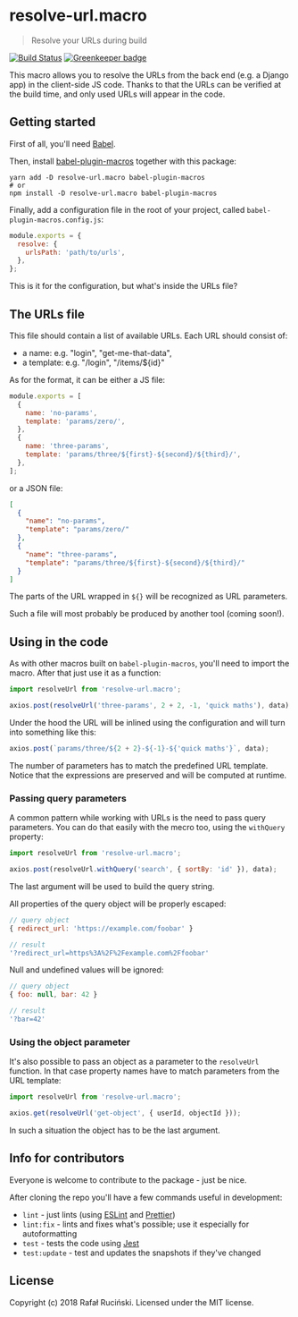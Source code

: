 # resolve-url.macro

> Resolve your URLs during build

[![Build Status](https://travis-ci.org/fatfisz/resolve-url.macro.svg?branch=master)](https://travis-ci.org/fatfisz/resolve-url.macro)
[![Greenkeeper badge](https://badges.greenkeeper.io/fatfisz/resolve-url.macro.svg)](https://greenkeeper.io/)

This macro allows you to resolve the URLs from the back end (e.g. a Django app) in the client-side JS code.
Thanks to that the URLs can be verified at the build time, and only used URLs will appear in the code.

## Getting started

First of all, you'll need [Babel](https://github.com/babel/babel).

Then, install [babel-plugin-macros](https://github.com/kentcdodds/babel-plugin-macros) together with this package:
```shell
yarn add -D resolve-url.macro babel-plugin-macros
# or
npm install -D resolve-url.macro babel-plugin-macros
```

Finally, add a configuration file in the root of your project, called `babel-plugin-macros.config.js`:
```js
module.exports = {
  resolve: {
    urlsPath: 'path/to/urls',
  },
};
```

This is it for the configuration, but what's inside the URLs file?

## The URLs file

This file should contain a list of available URLs. Each URL should consist of:
- a name: e.g. "login", "get-me-that-data",
- a template: e.g. "/login", "/items/${id}"

As for the format, it can be either a JS file:
```js
module.exports = [
  {
    name: 'no-params',
    template: 'params/zero/',
  },
  {
    name: 'three-params',
    template: 'params/three/${first}-${second}/${third}/',
  },
];
```

or a JSON file:
```json
[
  {
    "name": "no-params",
    "template": "params/zero/"
  },
  {
    "name": "three-params",
    "template": "params/three/${first}-${second}/${third}/"
  }
]
```

The parts of the URL wrapped in `${}` will be recognized as URL parameters.

Such a file will most probably be produced by another tool (coming soon!).

## Using in the code

As with other macros built on `babel-plugin-macros`, you'll need to import the macro. After that just use it as a function:
```js
import resolveUrl from 'resolve-url.macro';

axios.post(resolveUrl('three-params', 2 + 2, -1, 'quick maths'), data);
```

Under the hood the URL will be inlined using the configuration and will turn into something like this:
```js
axios.post(`params/three/${2 + 2}-${-1}-${'quick maths'}`, data);
```

The number of parameters has to match the predefined URL template. Notice that the expressions are preserved and will be computed at runtime.

### Passing query parameters

A common pattern while working with URLs is the need to pass query parameters.
You can do that easily with the mecro too, using the `withQuery` property:
```js
import resolveUrl from 'resolve-url.macro';

axios.post(resolveUrl.withQuery('search', { sortBy: 'id' }), data);
```

The last argument will be used to build the query string.

All properties of the query object will be properly escaped:
```js
// query object
{ redirect_url: 'https://example.com/foobar' }

// result
'?redirect_url=https%3A%2F%2Fexample.com%2Ffoobar'
```

Null and undefined values will be ignored:
```js
// query object
{ foo: null, bar: 42 }

// result
'?bar=42'
```

### Using the object parameter

It's also possible to pass an object as a parameter to the `resolveUrl` function. In that case property names have to match parameters from the URL template:
```js
import resolveUrl from 'resolve-url.macro';

axios.get(resolveUrl('get-object', { userId, objectId }));
```

In such a situation the object has to be the last argument.

## Info for contributors

Everyone is welcome to contribute to the package - just be nice.

After cloning the repo you'll have a few commands useful in development:
* `lint` - just lints (using [ESLint](https://github.com/eslint/eslint) and [Prettier](https://github.com/prettier/prettier))
* `lint:fix` - lints and fixes what's possible; use it especially for autoformatting
* `test` - tests the code using [Jest](https://github.com/facebook/jest)
* `test:update` - test and updates the snapshots if they've changed

## License

Copyright (c) 2018 Rafał Ruciński. Licensed under the MIT license.
